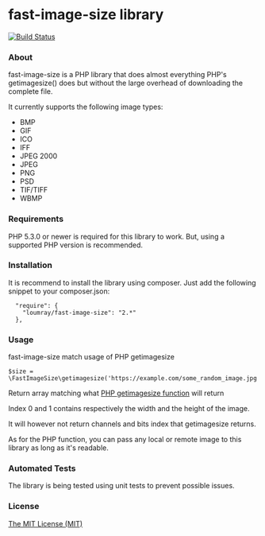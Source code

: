 # fast-image-size library

[![Build Status](https://travis-ci.org/loumray/fast-image-size.svg?branch=master)](https://travis-ci.org/loumray/fast-image-size)

### About

fast-image-size is a PHP library that does almost everything PHP's getimagesize() does but without the large overhead of downloading the complete file.

It currently supports the following image types:

* BMP
* GIF
* ICO
* IFF
* JPEG 2000
* JPEG
* PNG
* PSD
* TIF/TIFF
* WBMP

### Requirements

PHP 5.3.0 or newer is required for this library to work. But, using a supported PHP version is recommended.

### Installation

It is recommend to install the library using composer.
Just add the following snippet to your composer.json:
```
  "require": {
    "loumray/fast-image-size": "2.*"
  },
```

### Usage

fast-image-size match usage of PHP getimagesize
```
$size = \FastImageSize\getimagesize('https://example.com/some_random_image.jpg');
```
Return array matching what [PHP getimagesize function](http://php.net/manual/en/function.getimagesize.php) will return

Index 0 and 1 contains respectively the width and the height of the image. 

It will however not return channels and bits index that getimagesize returns.

As for the PHP function, you can pass any local or remote image to this library as long as it's readable.

### Automated Tests

The library is being tested using unit tests to prevent possible issues.

### License

[The MIT License (MIT)](http://opensource.org/licenses/MIT)
